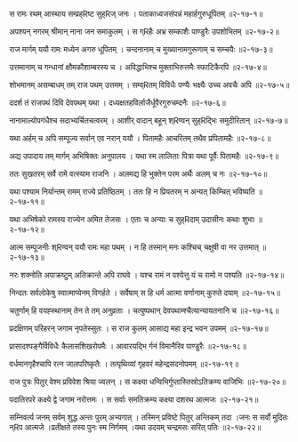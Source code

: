 स रामः रथम् आस्थाय सम्प्रह्Rष्ट सुह्Rज् जनः ।
पताकाध्वजसंपन्नं महार्हगुरुधूपितम् ॥२-१७-१॥

अपश्यन् नगरम् श्रीमान् नाना जन समाकुलम् ।
स ग्Rहैः अभ्र सम्काशैः पाण्डुरैः उपशोभितम् ॥२-१७-२॥

राज मार्गम् ययौ रामः मध्येन अगरु धूपितम् ।
चन्दनानाम् च मुख्यानामगुरूणाम् च सम्चयैः ॥२-१७-३॥

उत्तमानाम् च गन्धानां क्षौमकौशाम्बरस्य च ।
अविद्धाभिश्च मुक्ताभिरुत्तमैः स्फाटिकैरपि ॥२-१७-४॥

शोभमानम् असम्बाधम् तम् राज पथम् उत्तमम् ।
सम्व्Rतम् विविधैः पण्यैः भक्ष्यैः उच्च अवचैः अपि ॥२-१७-५॥

ददर्श तं राजपथं दिवि देवपथम् यथा ।
दध्यक्षतहविर्लाजैर्धूपैरगुरुचम्दनैः ॥२-१७-६॥

नानामाल्योपगंधैश्च सदाभ्यर्चितचत्वरम् ।
आशीर् वादान् बहून् श्Rण्वन् सुह्Rद्भिः समुदीरितान् ॥२-१७-७॥

यथा अर्हम् च अपि सम्पूज्य सर्वान् एव नरान् ययौ ।
पितामहैः आचरितम् तथैव प्रपितामहैः ॥२-१७-८॥

अद्य उपादाय तम् मार्गम् अभिषिक्तः अनुपालय ।
यथा स्म लालिताः पित्रा यथा पूर्वैः पितामहैः ॥२-१७-९॥

ततः सुखतरम् सर्वे रामे वत्स्याम राजनि ।
अलमद्य हि भुक्तेन परम अर्थैः अलम् च नः ॥२-१७-१०॥

यथा पश्याम निर्यान्तम् रामम् राज्ये प्रतिष्ठितम् ।
ततः हि न प्रियतरम् न अन्यत् किम्चित् भविष्यति ॥२-१७-११॥

यथा अभिषेको रामस्य राज्येन अमित तेजसः ।
एताः च अन्याः च सुह्Rदाम् उदासीनः कथाः शुभाः ॥२-१७-१२॥

आत्म सम्पूजनीः श्Rण्वन् ययौ रामः महा पथम् ।
न हि तस्मान् मनः कश्चिच् चक्षुषी वा नर उत्तमात् ॥२-१७-१३॥

नरः शक्नोति अपाक्रष्टुम् अतिक्रान्ते अपि राघवे ।
यश्च रामं न पश्येत्तु यं च रामो न पश्यति ॥२-१७-१४॥

निन्दतः सर्वलोकेषु स्वात्माप्येनम् विगर्हते ।
सर्वेषाम् स हि धर्म आत्मा वर्णानाम् कुरुते दयाम् ॥२-१७-१५॥

चतुर्णाम् हि वयह्स्थानाम् तेन ते तम् अनुव्रताः ।
चत्पुष्पथान् देवपथाम्श्चैत्यान्यायतनानि च ॥२-१७-१६॥

प्रदक्षिणम् परिहरन् जगाम नृपतेस्सुतः ।
स राज कुलम् आसाद्य महा इन्द्र भवन उपमम् ॥२-१७-१७॥

प्रासादश्पङ्गैर्विविधैः कैलासशिखरोपमैः ।
आवारयद्भि र्गनं विमानैरिव पाण्डुरैः ॥२-१७-१८॥

वर्धमानगृहैश्चापि रत्न जालपरिष्कृतैः ।
तत्पृथिव्यां गृहवरं महेन्द्रसदनोपमम् ॥२-१७-१९॥

राज पुत्रः पितुर् वेश्म प्रविवेश श्रिया ज्वलन् ।
स कक्ष्या धन्विभिर्गुप्तास्तिस्रोऽतिक्रम्य वाजिभिः ॥२-१७-२०॥

पदातिरपरे कक्ष्ये द्वे जगाम नरोत्तमः ।
स सर्वाः समतिक्रम्य कक्ष्या दशरथ आत्मजः ॥२-१७-२१॥

सम्निवर्त्य जनम् सर्वम् शुद्ध अन्तः पुरम् अभ्यगात् ।
तस्मिन् प्रविष्टे पितुर् अन्तिकम् तदा ।जनः स सर्वो मुदितः न्Rप आत्मजे ।प्रतीक्षते तस्य पुनः स्म निर्गमम् ।यथा उदयम् चन्द्रमसः सरित् पतिः ॥२-१७-२२॥

